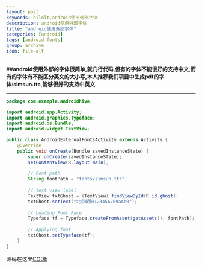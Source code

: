 ```yaml
---
layout: post
keywords: hilolt,android使用外部字体
description: android使用外部字体
title: "android使用外部字体"
categories: [android]
tags: [android fonts]
group: archive
icon: file-alt
---
```



##**android使用外部的字体很简单,就几行代码,但有的字体不能很好的支持中文,而有的字体有不能区分英文的大小写,本人推荐我们项目中生成pdf的字体:simsun.ttc,能够很好的支持中英文.**

---------------------

```java
package com.example.androidhive;

import android.app.Activity;
import android.graphics.Typeface;
import android.os.Bundle;
import android.widget.TextView;

public class AndroidExternalFontsActivity extends Activity {
    @Override
    public void onCreate(Bundle savedInstanceState) {
        super.onCreate(savedInstanceState);
        setContentView(R.layout.main);
        
        // Font path
        String fontPath = "fonts/simsun.ttc";
        
        // text view label
        TextView txtGhost = (TextView) findViewById(R.id.ghost);
        txtGhost.setText("北京朝阳123456789aAbB");
        
        // Loading Font Face
        Typeface tf = Typeface.createFromAsset(getAssets(), fontPath);
        
        // Applying font
        txtGhost.setTypeface(tf);
    }
}

```

源码在这里[CODE](/assets/download/AndroidExternalFonts.zip)


